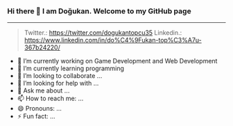 ### Hi there 👋 I am Doğukan. Welcome to my GitHub page
---
> Twitter.: https://twitter.com/dogukantopcu35
> Linkedin.: https://www.linkedin.com/in/do%C4%9Fukan-top%C3%A7u-367b24220/
<!--
**DogukanTopcu/DogukanTopcu** is a ✨ _special_ ✨ repository because its `README.md` (this file) appears on your GitHub profile.

Here are some ideas to get you started:
-->
- 🔭 I’m currently working on Game Development and Web Development
- 🌱 I’m currently learning programming
- 👯 I’m looking to collaborate ...
- 🤔 I’m looking for help with ...
- 💬 Ask me about ...
- 📫 How to reach me: ...
- 😄 Pronouns: ...
- ⚡ Fun fact: ...

